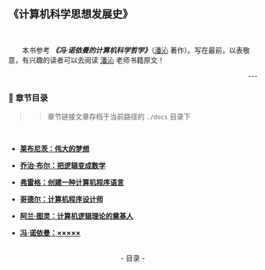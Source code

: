 ## 《计算机科学思想发展史》

<br>

&emsp;&emsp;本书参考 ***《冯·诺依曼的计算机科学哲学》***（[潘沁](#welcome) 著作）。写在最前，以表敬意，有兴趣的读者可以去阅读 [潘沁](#welcome) 老师书籍原文！

<div align="right">
    ---
</div>

### 📝 章节目录

>> 章节链接文章存档于当前路径的 `./docs` 目录下

<br>

+ **[莱布尼茨：伟大的梦想](#)**

+ **[乔治·布尔：把逻辑变成数学](#)**

+ **[弗雷格：创建一种计算机程序语言](#)**

+ **[哥德尔：计算机程序设计师](#)**

+ **[阿兰·图灵：计算机逻辑理论的奠基人](#)**

+ **[冯·诺依曼：×××××](#)**

<br>
<div align="center">
    - 目录 -
</div>